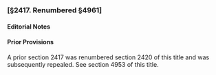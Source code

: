 ### [§2417. Renumbered §4961] ###

#### **Editorial Notes** ####

#### Prior Provisions ####

A prior section 2417 was renumbered section 2420 of this title and was subsequently repealed. See section 4953 of this title.